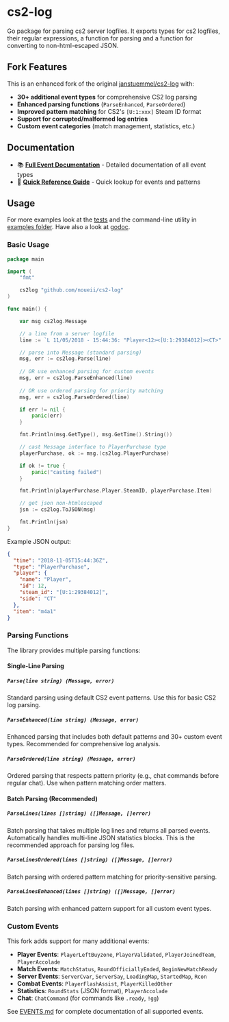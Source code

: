 # cs2-log

Go package for parsing cs2 server logfiles. It exports types for cs2 logfiles, their regular expressions, a function for
parsing and a function for converting to non-html-escaped JSON.

## Fork Features

This is an enhanced fork of the original [janstuemmel/cs2-log](https://github.com/janstuemmel/cs2-log) with:

- **30+ additional event types** for comprehensive CS2 log parsing
- **Enhanced parsing functions** (`ParseEnhanced`, `ParseOrdered`)
- **Improved pattern matching** for CS2's `[U:1:xxx]` Steam ID format
- **Support for corrupted/malformed log entries**
- **Custom event categories** (match management, statistics, etc.)

## Documentation

- 📚 **[Full Event Documentation](./EVENTS.md)** - Detailed documentation of all event types
- 🚀 **[Quick Reference Guide](./EVENTS_QUICK_REFERENCE.md)** - Quick lookup for events and patterns

## Usage

For more examples look at the [tests](./cs2log_test.go) and the command-line utility in [examples folder](./example).
Have also a look at [godoc](http://godoc.org/github.com/janstuemmel/cs2-log).

### Basic Usage

```go
package main

import (
	"fmt"

	cs2log "github.com/noueii/cs2-log"
)

func main() {

	var msg cs2log.Message

	// a line from a server logfile
	line := `L 11/05/2018 - 15:44:36: "Player<12><[U:1:29384012]><CT>" purchased "m4a1"`

	// parse into Message (standard parsing)
	msg, err := cs2log.Parse(line)
	
	// OR use enhanced parsing for custom events
	msg, err = cs2log.ParseEnhanced(line)
	
	// OR use ordered parsing for priority matching
	msg, err = cs2log.ParseOrdered(line)

	if err != nil {
		panic(err)
	}

	fmt.Println(msg.GetType(), msg.GetTime().String())

	// cast Message interface to PlayerPurchase type
	playerPurchase, ok := msg.(cs2log.PlayerPurchase)

	if ok != true {
		panic("casting failed")
	}

	fmt.Println(playerPurchase.Player.SteamID, playerPurchase.Item)

	// get json non-htmlescaped
	jsn := cs2log.ToJSON(msg)

	fmt.Println(jsn)
}
```

Example JSON output:

```json
{
  "time": "2018-11-05T15:44:36Z",
  "type": "PlayerPurchase",
  "player": {
    "name": "Player",
    "id": 12,
    "steam_id": "[U:1:29384012]",
    "side": "CT"
  },
  "item": "m4a1"
}
```

### Parsing Functions

The library provides multiple parsing functions:

#### Single-Line Parsing

##### `Parse(line string) (Message, error)`
Standard parsing using default CS2 event patterns. Use this for basic CS2 log parsing.

##### `ParseEnhanced(line string) (Message, error)`
Enhanced parsing that includes both default patterns and 30+ custom event types. Recommended for comprehensive log analysis.

##### `ParseOrdered(line string) (Message, error)`
Ordered parsing that respects pattern priority (e.g., chat commands before regular chat). Use when pattern matching order matters.

#### Batch Parsing (Recommended)

##### `ParseLines(lines []string) ([]Message, []error)`
Batch parsing that takes multiple log lines and returns all parsed events. Automatically handles multi-line JSON statistics blocks. This is the recommended approach for parsing log files.

##### `ParseLinesOrdered(lines []string) ([]Message, []error)`
Batch parsing with ordered pattern matching for priority-sensitive parsing.

##### `ParseLinesEnhanced(lines []string) ([]Message, []error)`
Batch parsing with enhanced pattern support for all custom event types.

### Custom Events

This fork adds support for many additional events:

- **Player Events**: `PlayerLeftBuyzone`, `PlayerValidated`, `PlayerJoinedTeam`, `PlayerAccolade`
- **Match Events**: `MatchStatus`, `RoundOfficiallyEnded`, `BeginNewMatchReady`
- **Server Events**: `ServerCvar`, `ServerSay`, `LoadingMap`, `StartedMap`, `Rcon`
- **Combat Events**: `PlayerFlashAssist`, `PlayerKilledOther`
- **Statistics**: `RoundStats` (JSON format), `PlayerAccolade`
- **Chat**: `ChatCommand` (for commands like `.ready`, `!gg`)

See [EVENTS.md](./EVENTS.md) for complete documentation of all supported events.